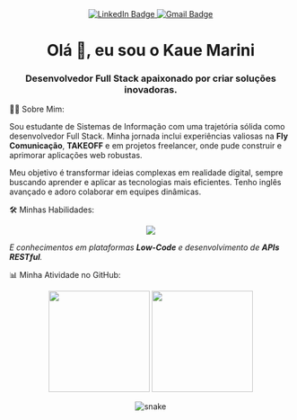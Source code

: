 <div id="badges" align="center">
<a href="https://www.linkedin.com/in/kauêmarini" target="_blank">
<img src="https://img.shields.io/badge/LinkedIn-0077B5?style=for-the-badge&logo=linkedin&logoColor=white" alt="LinkedIn Badge"/>
</a>
<a href="mailto:kauemarinil@gmail.com" target="_blank">
<img src="https://img.shields.io/badge/Gmail-D14836?style=for-the-badge&logo=gmail&logoColor=white" alt="Gmail Badge"/>
</a>
</div>

<h1 align="center">
Olá 👋, eu sou o Kaue Marini
<br>
</h1>
<h3 align="center">Desenvolvedor Full Stack apaixonado por criar soluções inovadoras.</h3>

👨‍💻 Sobre Mim:
<p>
Sou estudante de Sistemas de Informação com uma trajetória sólida como desenvolvedor Full Stack. Minha jornada inclui experiências valiosas na <b>Fly Comunicação</b>, <b>TAKEOFF</b> e em projetos freelancer, onde pude construir e aprimorar aplicações web robustas.
</p>
<p>
Meu objetivo é transformar ideias complexas em realidade digital, sempre buscando aprender e aplicar as tecnologias mais eficientes. Tenho inglês avançado e adoro colaborar em equipes dinâmicas.
</p>

🛠️ Minhas Habilidades:
<p align="center">
<a href="https://skillicons.dev">
<img src="https://skillicons.dev/icons?i=html,css,javascript,typescript,cs,mysql,nodejs,py,react,kotlin" />
</a>
</p>
<p align="center">

</p>
<i>E conhecimentos em plataformas <b>Low-Code</b> e desenvolvimento de <b>APIs RESTful</b>.</i>
</p>

📊 Minha Atividade no GitHub:
<p align="center">
<img height="180em" src="https://github-readme-stats.vercel.app/api?username=KaueMarini&show_icons=true&theme=dracula&include_all_commits=true&count_private=true"/>
<img height="180em" src="https://github-readme-stats.vercel.app/api/top-langs/?username=KaueMarini&layout=compact&langs_count=7&theme=dracula"/>
</p>

<p align="center">
  <img src="https://github.com/KaueMarini/KaueMarini/raw/output/github-contribution-grid-snake.svg" alt="snake"/>
</p>
